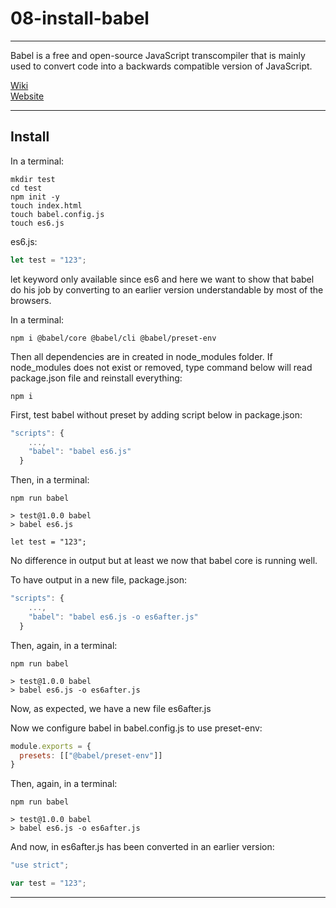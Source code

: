 # 08-install-babel

***

Babel is a free and open-source JavaScript transcompiler that is mainly used to convert code into a backwards compatible version of JavaScript.

[Wiki](https://en.wikipedia.org/wiki/Babel_(transcompiler))  
[Website](https://babeljs.io/)

***

## Install

In a terminal:

```console
mkdir test
cd test
npm init -y
touch index.html
touch babel.config.js
touch es6.js
```

es6.js:

```javascript
let test = "123";
```

let keyword only available since es6 and here we want to show that babel do his job by converting to an earlier version understandable by most of the browsers.

In a terminal:

```console
npm i @babel/core @babel/cli @babel/preset-env
```

Then all dependencies are in created in node_modules folder.
If node_modules does not exist or removed, type command below will read package.json file and reinstall everything:

```console
npm i
```

First, test babel without preset by adding script below in package.json:

```javascript
"scripts": {
    ...,
    "babel": "babel es6.js"
  }
```

Then, in a terminal:

```console
npm run babel

> test@1.0.0 babel
> babel es6.js

let test = "123";
```

No difference in output but at least we now that babel core is running well.

To have output in a new file, package.json:

```javascript
"scripts": {
    ...,
    "babel": "babel es6.js -o es6after.js"
  }
```

Then, again, in a terminal:

```console
npm run babel

> test@1.0.0 babel
> babel es6.js -o es6after.js
```

Now, as expected, we have a new file es6after.js

Now we configure babel in babel.config.js to use preset-env:

```javascript
module.exports = {
  presets: [["@babel/preset-env"]]
}
```

Then, again, in a terminal:

```console
npm run babel

> test@1.0.0 babel
> babel es6.js -o es6after.js
```

And now, in es6after.js has been converted in an earlier version:

```javascript
"use strict";

var test = "123";

```

***

